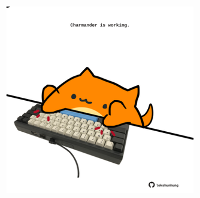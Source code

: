 <!-- built at 10/04/2022, 16:00:57 UTC -->
<p align="center">
  <img width="500" height="500" src="./ReadmeImage.svg">
</p>
